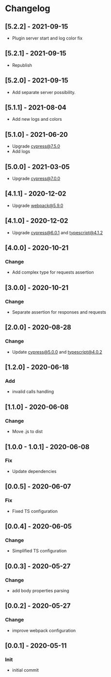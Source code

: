 # Changelog

## [5.2.2] - 2021-09-15

-   Plugin server start and log color fix

## [5.2.1] - 2021-09-15

-   Republish

## [5.2.0] - 2021-09-15

-   Add separate server possibility.

## [5.1.1] - 2021-08-04

-   Add new logs and colors

## [5.1.0] - 2021-06-20

-   Upgrade cypress@7.5.0
-   Add logs

## [5.0.0] - 2021-03-05

-   Upgrade cypress@7.0.0

## [4.1.1] - 2020-12-02

-   Upgrade webpack@5.9.0

## [4.1.0] - 2020-12-02

-   Upgrade cypress@6.0.1 and typescript@4.1.2

## [4.0.0] - 2020-10-21

### Change

-   Add complex type for requests assertion

## [3.0.0] - 2020-10-21

### Change

-   Separate assertion for responses and requests

## [2.0.0] - 2020-08-28

### Change

-   Update cypress@5.0.0 and typescript@4.0.2

## [1.2.0] - 2020-06-18

### Add

-   invalid calls handling

## [1.1.0] - 2020-06-08

### Change

-   Move .js to dist

## [1.0.0 - 1.0.1] - 2020-06-08

### Fix

-   Update dependencies

## [0.0.5] - 2020-06-07

### Fix

-   Fixed TS configuration

## [0.0.4] - 2020-06-05

### Change

-   Simplified TS configuration

## [0.0.3] - 2020-05-27

### Change

-   add body properties parsing

## [0.0.2] - 2020-05-27

### Change

-   improve webpack configuration

## [0.0.1] - 2020-05-11

### Init

-   initial commit
